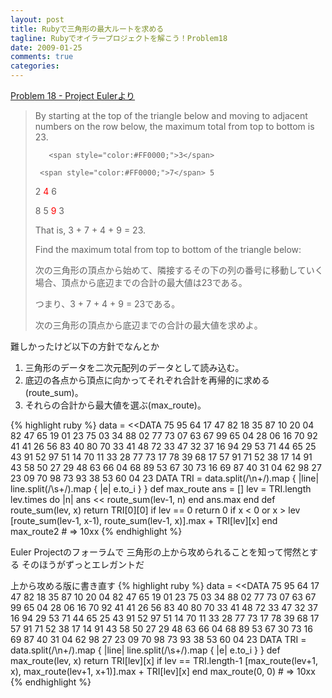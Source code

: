 ```yaml
---
layout: post
title: Rubyで三角形の最大ルートを求める
tagline: Rubyでオイラープロジェクトを解こう！Problem18
date: 2009-01-25
comments: true
categories:
---
```



[Problem 18 - Project Eulerより](http://projecteuler.net/index.php?section=problems&id=18)
 
> By starting at the top of the triangle below and moving to adjacent numbers on the row below, the maximum total from top to bottom is 23.
>
>        <span style="color:#FF0000;">3</span>
>
>      <span style="color:#FF0000;">7</span> 5
>
>    2 <span style="color:#FF0000;">4</span> 6
>
>  8 5 <span style="color:#FF0000;">9</span> 3
>
> That is, 3 + 7 + 4 + 9 = 23.
>
> Find the maximum total from top to bottom of the triangle below:
>
> 次の三角形の頂点から始めて、隣接するその下の列の番号に移動していく場合、頂点から底辺までの合計の最大値は23である。
>
> つまり、3 + 7 + 4 + 9 = 23である。
>
> 次の三角形の頂点から底辺までの合計の最大値を求めよ。


難しかったけど以下の方針でなんとか

1. 三角形のデータを二次元配列のデータとして読み込む。
1. 底辺の各点から頂点に向かってそれぞれ合計を再帰的に求める(route_sum)。
1. それらの合計から最大値を選ぶ(max_route)。

{% highlight ruby %}
data = <<DATA
75
95 64
17 47 82
18 35 87 10
20 04 82 47 65
19 01 23 75 03 34
88 02 77 73 07 63 67
99 65 04 28 06 16 70 92
41 41 26 56 83 40 80 70 33
41 48 72 33 47 32 37 16 94 29
53 71 44 65 25 43 91 52 97 51 14
70 11 33 28 77 73 17 78 39 68 17 57
91 71 52 38 17 14 91 43 58 50 27 29 48
63 66 04 68 89 53 67 30 73 16 69 87 40 31
04 62 98 27 23 09 70 98 73 93 38 53 60 04 23
DATA
 TRI = data.split(/\n+/).map { |line| line.split(/\s+/).map { |e| e.to_i } }
 def max_route
   ans = []
   lev = TRI.length
   lev.times do |n|
     ans << route_sum(lev-1, n)
   end
   ans.max
 end
 def route_sum(lev, x)
   return TRI[0][0] if lev == 0
   return 0 if x < 0 or x > lev
   [route_sum(lev-1, x-1), route_sum(lev-1, x)].max + TRI[lev][x]
 end
 max_route2 # => 10xx
{% endhighlight %}

Euler Projectのフォーラムで
三角形の上から攻められることを知って愕然とする
そのほうがずっとエレガントだ

上から攻める版に書き直す
{% highlight ruby %}
data = <<DATA
75
95 64
17 47 82
18 35 87 10
20 04 82 47 65
19 01 23 75 03 34
88 02 77 73 07 63 67
99 65 04 28 06 16 70 92
41 41 26 56 83 40 80 70 33
41 48 72 33 47 32 37 16 94 29
53 71 44 65 25 43 91 52 97 51 14
70 11 33 28 77 73 17 78 39 68 17 57
91 71 52 38 17 14 91 43 58 50 27 29 48
63 66 04 68 89 53 67 30 73 16 69 87 40 31
04 62 98 27 23 09 70 98 73 93 38 53 60 04 23
DATA
 TRI = data.split(/\n+/).map { |line| line.split(/\s+/).map { |e| e.to_i } }
 def max_route(lev, x)
   return TRI[lev][x] if lev == TRI.length-1
   [max_route(lev+1, x), max_route(lev+1, x+1)].max + TRI[lev][x]
 end
 max_route(0, 0) # => 10xx
{% endhighlight %}
